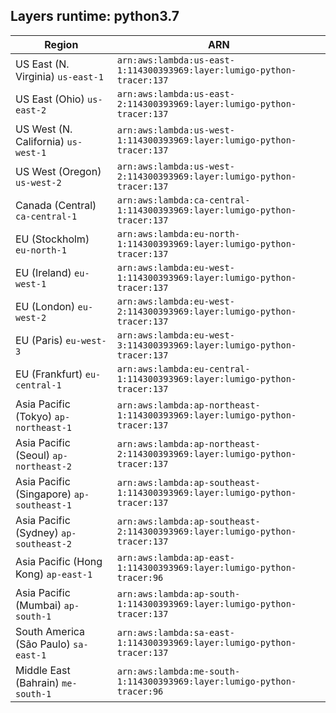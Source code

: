 Layers runtime: python3.7
----
| Region | ARN |
| --- | --- |
|US East (N. Virginia)  `us-east-1`|`arn:aws:lambda:us-east-1:114300393969:layer:lumigo-python-tracer:137`|
|US East (Ohio)  `us-east-2`|`arn:aws:lambda:us-east-2:114300393969:layer:lumigo-python-tracer:137`|
|US West (N. California)  `us-west-1`|`arn:aws:lambda:us-west-1:114300393969:layer:lumigo-python-tracer:137`|
|US West (Oregon)  `us-west-2`|`arn:aws:lambda:us-west-2:114300393969:layer:lumigo-python-tracer:137`|
|Canada (Central)  `ca-central-1`|`arn:aws:lambda:ca-central-1:114300393969:layer:lumigo-python-tracer:137`|
|EU (Stockholm)  `eu-north-1`|`arn:aws:lambda:eu-north-1:114300393969:layer:lumigo-python-tracer:137`|
|EU (Ireland)  `eu-west-1`|`arn:aws:lambda:eu-west-1:114300393969:layer:lumigo-python-tracer:137`|
|EU (London)  `eu-west-2`|`arn:aws:lambda:eu-west-2:114300393969:layer:lumigo-python-tracer:137`|
|EU (Paris)  `eu-west-3`|`arn:aws:lambda:eu-west-3:114300393969:layer:lumigo-python-tracer:137`|
|EU (Frankfurt)  `eu-central-1`|`arn:aws:lambda:eu-central-1:114300393969:layer:lumigo-python-tracer:137`|
|Asia Pacific (Tokyo)  `ap-northeast-1`|`arn:aws:lambda:ap-northeast-1:114300393969:layer:lumigo-python-tracer:137`|
|Asia Pacific (Seoul)  `ap-northeast-2`|`arn:aws:lambda:ap-northeast-2:114300393969:layer:lumigo-python-tracer:137`|
|Asia Pacific (Singapore)  `ap-southeast-1`|`arn:aws:lambda:ap-southeast-1:114300393969:layer:lumigo-python-tracer:137`|
|Asia Pacific (Sydney)  `ap-southeast-2`|`arn:aws:lambda:ap-southeast-2:114300393969:layer:lumigo-python-tracer:137`|
|Asia Pacific (Hong Kong)  `ap-east-1`|`arn:aws:lambda:ap-east-1:114300393969:layer:lumigo-python-tracer:96`|
|Asia Pacific (Mumbai)  `ap-south-1`|`arn:aws:lambda:ap-south-1:114300393969:layer:lumigo-python-tracer:137`|
|South America (São Paulo)  `sa-east-1`|`arn:aws:lambda:sa-east-1:114300393969:layer:lumigo-python-tracer:137`|
|Middle East (Bahrain)  `me-south-1`|`arn:aws:lambda:me-south-1:114300393969:layer:lumigo-python-tracer:96`|
